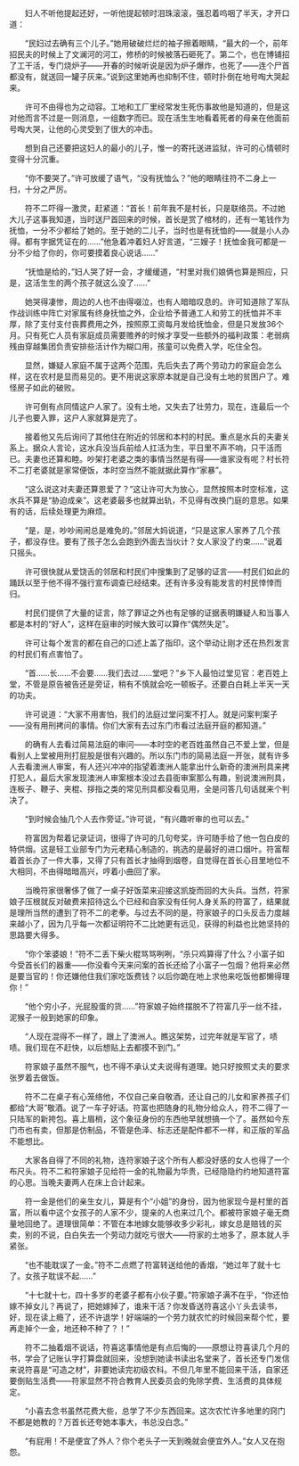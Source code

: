 　　妇人不听他提起还好，一听他提起顿时泪珠滚滚，强忍着呜咽了半天，才开口道：

　　“民妇过去确有三个儿子。”她用破破烂烂的袖子擦着眼睛，“最大的一个，前年招民夫的时候上了文澜河的河工，修桥的时候被落石砸死了。第二个，也在博铺招了工干活，专门烧炉子——开春的时候听说是因为炉子爆炸，也死了——连个尸首都没有，就送回一罐子灰来。”说到这里她再也抑制不住，顿时扑倒在地号啕大哭起来。

　　许可不由得也为之动容。工地和工厂里经常发生死伤事故他是知道的，但是这对他而言不过是一则消息，一组数字而已。现在活生生地看着死者的母亲在他面前号啕大哭，让他的心灵受到了很大的冲击。

　　想到自己还要把这妇人的最小的儿子，惟一的寄托送进监狱，许可的心情顿时变得十分沉重。

　　“你不要哭了。”许可放缓了语气，“没有抚恤么？”他的眼睛往符不二身上一扫，十分之严厉。

　　符不二吓得一激灵，赶紧道：“首长！前年我不是村长，只是联络员。不过她大儿子这事我知道，当时送尸首回来的时候，首长是赏了棺材的，还有一笔钱作为抚恤，一分不少都给了她的。至于她的二儿子，当时也是有抚恤的——就是小人办得。都有字据凭证在的……”他急着冲着妇人好言道，“三嫂子！抚恤金我可都是一分不少给了你的，你可要摸着良心说话……”

　　“抚恤是给的，”妇人哭了好一会，才缓缓道，“村里对我们娘俩也算是照应，只是，这活生生的两个孩子就这么没了……”

　　她哭得凄惨，周边的人也不由得啜泣，也有人暗暗叹息的。许可知道除了军队作战训练中阵亡对家属有终身抚恤之外，企业给予普通工人和劳工的抚恤并不丰厚，除了支付支付丧葬费用之外，按照原工资每月发给抚恤金，但是只发放36个月。只有死亡人员有家庭成员需要赡养的时候才享受一些额外的福利政策：老弱病残由穿越集团负责安排些活计作为糊口用，孩童可以免费入学，吃住全包。

　　显然，嫌疑人家庭不属于这两个范围，先后失去了两个劳动力的家庭会怎么样，这在农村是显而易见的。更不用说这家原本就是自己没有土地的贫困户了。难怪房子如此的破败。

　　许可倒有点同情这户人家了。没有土地，又失去了壮劳力，现在，连最后一个儿子也要入罪，这户人家就算是完了。

　　接着他又先后询问了其他住在附近的邻居和本村的村民。重点是水兵的夫妻关系上。据众人言论，这水兵没当兵前给人扛活为生，平日里不声不响，只干活而已。夫妻也还算和睦。吵架打老婆之类的事情当然是有得——谁家没有呢？村长符不二打老婆就是家常便饭，本时空当然不能就据此算作“家暴”。

　　“这么说这对夫妻还算恩爱了？”这让许可大为放心，显然按照本时空标准，这水兵不算是“胁迫成亲”。这老婆最多也就算出轨，不见得有改换门庭的意思。如果有的话，后续处理更为麻烦。

　　“是，是，吵吵闹闹总是难免的。”邻居大妈说道，“只是这家人家养了几个孩子，都没存住。要有了孩子怎么会跑到外面去当伙计？女人家没了约束……”说着只摇头。

　　许可很快就从爱饶舌的邻居和村民们中搜集到了足够的证言——村民们如此的踊跃以至于他不得不强行宣布调查已经结束。还有许多没有能发言的村民悻悻而归。

　　村民们提供了大量的证言，除了罪证之外也有足够的证据表明嫌疑人和当事人都是本村的“好人”，这样在庭审的时候大致可以算作“偶然失足”。

　　许可让每个发言的都在自己的口述上盖了指印，这个举动让刚才还在热烈发言的村民们有点害怕了。

　　“首……长……不会要……我们去过……堂吧？”乡下人最怕过堂见官：老百姓上堂，不管是原告被告还是旁证，稍有不慎就会吃一顿板子。还要白白耗上半天一天的功夫。

　　许可说道：“大家不用害怕，我们的法庭过堂问案不打人。就是问案判案子——没有用刑拷问的事情。你们大家有去过东门市看过法庭开庭的都知道。”

　　的确有人去看过简易法庭的审问——本时空的老百姓虽然自己不爱上堂，但是看别人上堂被用刑打屁股是很有兴趣的。所以东门市的简易法庭一开张，就有许多人去看澳洲人审案，有人还兴冲冲的指望着澳洲人能拿出什么新奇的澳洲刑具来拷打犯人，最后大家发现澳洲人审案根本没过去县衙审案那么有趣，别说澳洲刑具，连板子、鞭子、夹棍、拶指之类的常见刑具都没看见用，全是问答几句话就来个判决了。

　　“到时候会抽几个人去作旁证。”许可说，“有兴趣听审的也可以去。”

　　符富因为帮着记录证词，很得了许可的几句夸奖，许可随手给了他一包白皮的特供烟。这是轻工业部专门为元老精心制造的，挑选的是最好的进口烟叶。符富帮着首长办了一件大事，又得了只有首长才抽得到烟卷，自觉得在首长心目里地位不大相同，不由得暗暗高兴，哼着小曲回了家。

　　当晚符家很奢侈了做了一桌子好饭菜来迎接这凯旋而回的大头兵。当然，符家娘子压根就反对破费来招待这么个已经和自家没有任何人身关系的符富了，结果就是理所当然的遭到了符不二的老拳。与过去不同的是，符家娘子的口头反击力度越来越小了，因为几乎每一次都证明符不二比她更有远见，获得的利益也比她坚持的思路要大得多。

　　“你个笨婆娘！”符不二丢下柴火棍骂骂咧咧，“杀只鸡算得了什么？小富子如今受首长们的器重——你没看今天来问案的首长还给了小富子一包烟？他将来必然是要当官的！你还嫌他住我们家吃饭费钱？以后你跪在地上求他来吃饭他都懒得理你！”

　　“他个穷小子，光屁股蛋的货……”符家娘子始终摆脱不了符富几乎一丝不挂，泥猴子一般到她家的印象。

　　“人现在混得不一样了，跟上了澳洲人。瞧这架势，过完年就是军官了，啧啧。我们现在不赶快，以后想贴上去都摸不到门。”

　　符家娘子虽然不服气，也不得不承认丈夫说得有道理。她只好按照丈夫的要求张罗着去做饭。

　　符不二在桌子有心笼络他，不仅自己亲自敬酒，还让自己的儿女和家养孩子们都给“大哥”敬酒。说了一车子好话。符富也把随身的礼物分给众人，符不二得了一只陆军的新挎包。喜上眉梢，这个象征身份的东西他早就想搞一个了。虽然如今东门市也有卖，但那是仿制品，不管是色泽、标志还是配件都不一样，和正版的军品不能想比。

　　大家各自得了不同的礼物，连符家娘子这个所有人都没好感的女人也得了一个布尺头。符不二和符家娘子见给符一金的礼物最为华贵，已经隐隐约约地知道符富的心思。当晚夫妻两人在床上合计起来。

　　符一金是他们的亲生女儿，算是有个“小姐”的身份，因为他家现今是村里的首富，所以看中这个女孩子的人家不少，提亲的人也来过几个。都被符家娘子毫无商量地回绝了。道理很简单：不管在本地嫁女能够收多少彩礼，嫁女总是赔钱的买卖，别的不说，白白失去一个劳动力就吃亏很大——符家的土地多了，原本就人手紧张。

　　“也不能耽误了一金。”符不二点燃了符富转送给他的香烟，“她过年了就十七了。女孩子耽误不起……”

　　“十七就十七，四十多岁的老婆子都有小伙子要。”符家娘子满不在乎，“你还怕嫁不掉女儿？再说了，把她嫁掉了，谁来干活？你发昏送符喜这小丫头去读书，好，现在读上瘾了，还不许退学！好端端的一个劳力就农忙的时候回来帮个忙，要再走掉个一金，地还种不种了？！”

　　符不二抽着烟不说话，符喜这事情他是有点后悔的——原想让符喜读几个月的书，学会了记账认字打算盘就回来，没想到她读书读出名堂来了，首长还专门发信来说符喜是“可造之材”，非要她读完初级农科。不但几年里不能回来干活，自家还要倒贴生活费——符家显然不符合教育人民委员会的免除学费、生活费的具体规定。

　　“小喜去念书虽然花费大些，总学了不少东西回来。这次农忙许多地里的窍门不都是她教的？万首长还夸她本事大，书总没白念。”

　　“有屁用！不是便宜了外人？你个老头子一天到晚就会便宜外人。”女人又在抱怨。
